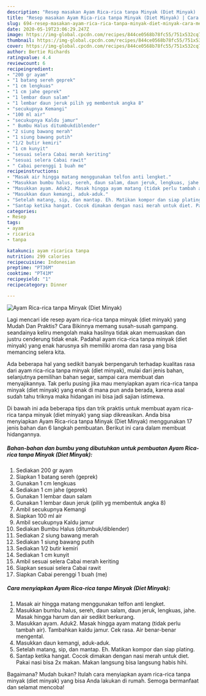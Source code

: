 ```yaml
---
description: "Resep masakan Ayam Rica-rica tanpa Minyak (Diet Minyak) | Cara Membuat Ayam Rica-rica tanpa Minyak (Diet Minyak) Yang Paling Enak"
title: "Resep masakan Ayam Rica-rica tanpa Minyak (Diet Minyak) | Cara Membuat Ayam Rica-rica tanpa Minyak (Diet Minyak) Yang Paling Enak"
slug: 694-resep-masakan-ayam-rica-rica-tanpa-minyak-diet-minyak-cara-membuat-ayam-rica-rica-tanpa-minyak-diet-minyak-yang-paling-enak
date: 2020-05-19T23:06:29.247Z
image: https://img-global.cpcdn.com/recipes/844ce0568b78fc55/751x532cq70/ayam-rica-rica-tanpa-minyak-diet-minyak-foto-resep-utama.jpg
thumbnail: https://img-global.cpcdn.com/recipes/844ce0568b78fc55/751x532cq70/ayam-rica-rica-tanpa-minyak-diet-minyak-foto-resep-utama.jpg
cover: https://img-global.cpcdn.com/recipes/844ce0568b78fc55/751x532cq70/ayam-rica-rica-tanpa-minyak-diet-minyak-foto-resep-utama.jpg
author: Bertie Richards
ratingvalue: 4.4
reviewcount: 6
recipeingredient:
- "200 gr ayam"
- "1 batang sereh geprek"
- "1 cm lengkuas"
- "1 cm jahe geprek"
- "1 lembar daun salam"
- "1 lembar daun jeruk pilih yg membentuk angka 8"
- "secukupnya Kemangi"
- "100 ml air"
- "secukupnya Kaldu jamur"
- " Bumbu Halus ditumbukdiblender"
- "2 siung bawang merah"
- "1 siung bawang putih"
- "1/2 butir kemiri"
- "1 cm kunyit"
- "sesuai selera Cabai merah keriting"
- "sesuai selera Cabai rawit"
- " Cabai perenggi 1 buah me"
recipeinstructions:
- "Masak air hingga matang menggunakan telfon anti lengket."
- "Masukkan bumbu halus, sereh, daun salam, daun jeruk, lengkuas, jahe. Masak hingga harum dan air sedikit berkurang."
- "Masukkan ayam. Aduk2. Masak hingga ayam matang (tidak perlu tambah air). Tambahkan kaldu jamur. Cek rasa. Air benar-benar mengental."
- "Masukkan daun kemangi, aduk-aduk."
- "Setelah matang, sip, dan mantap. Eh. Matikan kompor dan siap plating."
- "Santap ketika hangat. Cocok dimakan dengan nasi merah untuk diet. Pakai nasi bisa 2x makan. Makan langsung bisa langsung habis hihi."
categories:
- Resep
tags:
- ayam
- ricarica
- tanpa

katakunci: ayam ricarica tanpa 
nutrition: 299 calories
recipecuisine: Indonesian
preptime: "PT36M"
cooktime: "PT41M"
recipeyield: "1"
recipecategory: Dinner

---
```



![Ayam Rica-rica tanpa Minyak (Diet Minyak)](https://img-global.cpcdn.com/recipes/844ce0568b78fc55/751x532cq70/ayam-rica-rica-tanpa-minyak-diet-minyak-foto-resep-utama.jpg)

Lagi mencari ide resep ayam rica-rica tanpa minyak (diet minyak) yang Mudah Dan Praktis? Cara Bikinnya memang susah-susah gampang. seandainya keliru mengolah maka hasilnya tidak akan memuaskan dan justru cenderung tidak enak. Padahal ayam rica-rica tanpa minyak (diet minyak) yang enak harusnya sih memiliki aroma dan rasa yang bisa memancing selera kita.

Ada beberapa hal yang sedikit banyak berpengaruh terhadap kualitas rasa dari ayam rica-rica tanpa minyak (diet minyak), mulai dari jenis bahan, selanjutnya pemilihan bahan segar, sampai cara membuat dan menyajikannya. Tak perlu pusing jika mau menyiapkan ayam rica-rica tanpa minyak (diet minyak) yang enak di mana pun anda berada, karena asal sudah tahu triknya maka hidangan ini bisa jadi sajian istimewa.




Di bawah ini ada beberapa tips dan trik praktis untuk membuat ayam rica-rica tanpa minyak (diet minyak) yang siap dikreasikan. Anda bisa menyiapkan Ayam Rica-rica tanpa Minyak (Diet Minyak) menggunakan 17 jenis bahan dan 6 langkah pembuatan. Berikut ini cara dalam membuat hidangannya.

<!--inarticleads1-->

##### Bahan-bahan dan bumbu yang dibutuhkan untuk pembuatan Ayam Rica-rica tanpa Minyak (Diet Minyak):

1. Sediakan 200 gr ayam
1. Siapkan 1 batang sereh (geprek)
1. Gunakan 1 cm lengkuas
1. Sediakan 1 cm jahe (geprek)
1. Gunakan 1 lembar daun salam
1. Gunakan 1 lembar daun jeruk (pilih yg membentuk angka 8)
1. Ambil secukupnya Kemangi
1. Siapkan 100 ml air
1. Ambil secukupnya Kaldu jamur
1. Sediakan  Bumbu Halus (ditumbuk/diblender)
1. Sediakan 2 siung bawang merah
1. Sediakan 1 siung bawang putih
1. Sediakan 1/2 butir kemiri
1. Sediakan 1 cm kunyit
1. Ambil sesuai selera Cabai merah keriting
1. Siapkan sesuai selera Cabai rawit
1. Siapkan  Cabai perenggi 1 buah (me)




<!--inarticleads2-->

##### Cara menyiapkan Ayam Rica-rica tanpa Minyak (Diet Minyak):

1. Masak air hingga matang menggunakan telfon anti lengket.
1. Masukkan bumbu halus, sereh, daun salam, daun jeruk, lengkuas, jahe. Masak hingga harum dan air sedikit berkurang.
1. Masukkan ayam. Aduk2. Masak hingga ayam matang (tidak perlu tambah air). Tambahkan kaldu jamur. Cek rasa. Air benar-benar mengental.
1. Masukkan daun kemangi, aduk-aduk.
1. Setelah matang, sip, dan mantap. Eh. Matikan kompor dan siap plating.
1. Santap ketika hangat. Cocok dimakan dengan nasi merah untuk diet. Pakai nasi bisa 2x makan. Makan langsung bisa langsung habis hihi.




Bagaimana? Mudah bukan? Itulah cara menyiapkan ayam rica-rica tanpa minyak (diet minyak) yang bisa Anda lakukan di rumah. Semoga bermanfaat dan selamat mencoba!
